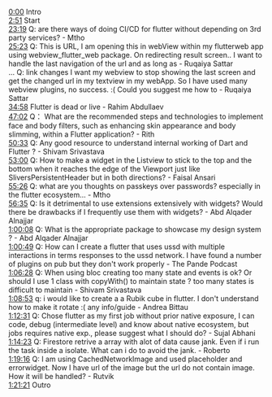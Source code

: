 [0:00](https://www.youtube.com/watch?v=9vE3ELvNGjY&t=0m00s) Intro  
[2:51](https://www.youtube.com/watch?v=9vE3ELvNGjY&t=2m51s) Start  
[23:19](https://www.youtube.com/watch?v=9vE3ELvNGjY&t=23m19s) Q: are there ways of doing CI/CD for flutter without depending on 3rd party services? - Mtho  
[25:23](https://www.youtube.com/watch?v=9vE3ELvNGjY&t=25m23s) Q: This is URL, I am opening this in webView within my flutterweb app using webview_flutter_web package. On redirecting result screen.. I want to handle the last navigation of the url and as long as - Ruqaiya Sattar  
... Q: link changes I want my webview to stop showing the last screen and get the changed url in my textview in my webApp. So I have used many webview plugins, no success. :( Could you suggest me how to - Ruqaiya Sattar  
[34:58](https://www.youtube.com/watch?v=9vE3ELvNGjY&t=34m58s) Flutter is dead or live - Rahim Abdullaev  
[47:02](https://www.youtube.com/watch?v=9vE3ELvNGjY&t=47m02s) Q： What are the recommended steps and technologies to implement face and body filters, such as enhancing skin appearance and body slimming, within a Flutter application? - Rith  
[50:33](https://www.youtube.com/watch?v=9vE3ELvNGjY&t=50m33s) Q: Any good resource to understand internal working of Dart and Flutter ? - Shivam Srivastava  
[53:00](https://www.youtube.com/watch?v=9vE3ELvNGjY&t=53m00s) Q: How to make a widget in the Listview to stick to the top and the bottom when it reaches the edge of the Viewport just like SliversPersistentHeader but in both directions? - Faisal Ansari  
[55:26](https://www.youtube.com/watch?v=9vE3ELvNGjY&t=55m26s) Q: what are you thoughts on passkeys over passwords? especially in the flutter ecosystem... - Mtho  
[56:35](https://www.youtube.com/watch?v=9vE3ELvNGjY&t=56m35s) Q: Is it detrimental to use extensions extensively with widgets? Would there be drawbacks if I frequently use them with widgets? - Abd Alqader Alnajjar  
[1:00:08](https://www.youtube.com/watch?v=9vE3ELvNGjY&t=1h00m08s) Q: What is the appropriate package to showcase my design system ? - Abd Alqader Alnajjar  
[1:00:49](https://www.youtube.com/watch?v=9vE3ELvNGjY&t=1h00m49s) Q: How can I create a flutter that uses ussd with multiple interactions in terms responses to the ussd network. I have found a number of plugins on pub but they don't work properly - The Pande Podcast  
[1:06:28](https://www.youtube.com/watch?v=9vE3ELvNGjY&t=1h06m28s) Q: When using bloc creating too many state and events is ok? Or should I use 1 class with copyWith() to maintain state ? too many states is difficult to maintain - Shivam Srivastava  
[1:08:53](https://www.youtube.com/watch?v=9vE3ELvNGjY&t=1h08m53s) q: i would like to create a a Rubik cube in flutter. I don't understand how to make it rotate :( any info/guide - Andrea Bittau  
[1:12:31](https://www.youtube.com/watch?v=9vE3ELvNGjY&t=1h12m31s) Q: Chose flutter as my first job without prior native exposure, I can code, debug (intermediate level) and know about native ecosystem, but jobs requires native exp., please suggest what I should do? - Sujal Abhani  
[1:14:23](https://www.youtube.com/watch?v=9vE3ELvNGjY&t=1h14m23s) Q: Firestore retrive a array with alot of data cause jank. Even if i run the task inside a isolate. What can i do to avoid the jank. - Roberto  
[1:19:16](https://www.youtube.com/watch?v=9vE3ELvNGjY&t=1h19m16s) Q: I am using CachedNetworkImage and used placeholder and errorwidget. Now I have url of the image but the url do not contain image. How it will be handled? - Rutvik  
[1:21:21](https://www.youtube.com/watch?v=9vE3ELvNGjY&t=1h21m21s) Outro  
